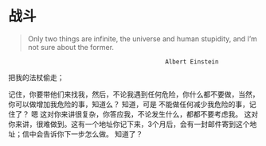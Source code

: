
# 战斗

> Only two things are infinite, the universe and human stupidity, and
I’m not sure about the former.

                                                Albert Einstein

把我的法杖偷走；



记住，你要带他们来找我，然后，不论我遇到任何危险，你什么都不要做，当然，你可以做增加我危险的事，知道么？
知道，可是
不能做任何减少我危险的事，记住了？
嗯
这对你来讲很复杂，你答应我，不论发生什么，都都不要考虑我。
这对你来讲，很难做到。这有一个地址你记下来，3个月后，会有一封邮件寄到这个地址；信中会告诉你下一步怎么做。
知道了？







